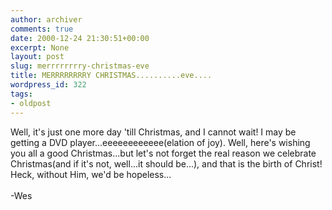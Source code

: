 ```yaml
---
author: archiver
comments: true
date: 2000-12-24 21:30:51+00:00
excerpt: None
layout: post
slug: merrrrrrrry-christmas-eve
title: MERRRRRRRRY CHRISTMAS..........eve....
wordpress_id: 322
tags:
- oldpost
---
```


Well, it's just one more day 'till Christmas, and I cannot wait!  I may be getting a DVD player...eeeeeeeeeeee(elation of joy).   Well, here's wishing you all a good Christmas...but let's not forget the real reason we celebrate Christmas(and if it's not, well...it should be...), and that is the birth of Christ!  Heck, without Him, we'd be hopeless...<br /><br />-Wes